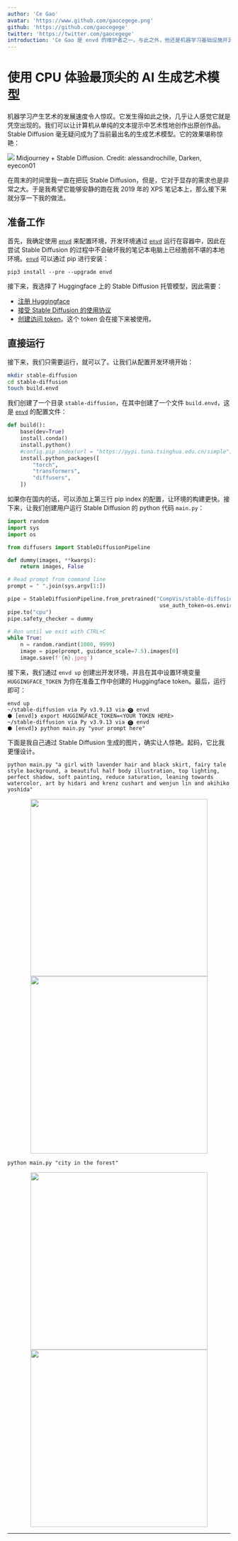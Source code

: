 ```yaml
---
author: 'Ce Gao'
avatar: 'https://www.github.com/gaocegege.png'
github: 'https://github.com/gaocegege'
twitter: 'https://twitter.com/gaocegege'
introduction: 'Ce Gao 是 envd 的维护者之一。与此之外，他还是机器学习基础设施开源项目 Kubeflow 的 Co-chair。他主要关注机器学习的模型训练、自动机器学习等领域。'
---
```


# 使用 CPU 体验最顶尖的 AI 生成艺术模型

机器学习产生艺术的发展速度令人惊叹。它发生得如此之快，几乎让人感觉它就是凭空出现的。我们可以让计算机从单纯的文本提示中艺术性地创作出原创作品。Stable Diffusion 毫无疑问成为了当前最出名的生成艺术模型。它的效果堪称惊艳：

![](https://substackcdn.com/image/fetch/w_1456,c_limit,f_webp,q_auto:good,fl_progressive:steep/https%3A%2F%2Fbucketeer-e05bbc84-baa3-437e-9518-adb32be77984.s3.amazonaws.com%2Fpublic%2Fimages%2F316b0d3b-591e-455f-b721-beaba73d0a0a_2400x1100.png)
Midjourney + Stable Diffusion. Credit: alessandrochille, Darken, eyecon01

在周末的时间里我一直在把玩 Stable Diffusion，但是，它对于显存的需求也是非常之大。于是我希望它能够安静的跑在我 2019 年的 XPS 笔记本上，那么接下来就分享一下我的做法。

## 准备工作

首先，我确定使用 [`envd`](https://github.com/tensorchord/envd/) 来配置环境，开发环境通过 [`envd`](https://github.com/tensorchord/envd/) 运行在容器中，因此在尝试 Stable Diffusion 的过程中不会破坏我的笔记本电脑上已经脆弱不堪的本地环境。[`envd`](https://github.com/tensorchord/envd/) 可以通过 pip 进行安装：

```
pip3 install --pre --upgrade envd
```

接下来，我选择了 Huggingface 上的 Stable Diffusion 托管模型，因此需要：

- [注册 Huggingface](https://huggingface.co/join)
- [接受 Stable Diffusion 的使用协议](https://huggingface.co/CompVis/stable-diffusion-v1-4)
- [创建访问 token](https://huggingface.co/settings/tokens)。这个 token 会在接下来被使用。

## 直接运行

接下来，我们只需要运行，就可以了。让我们从配置开发环境开始：

```bash
mkdir stable-diffusion
cd stable-diffusion
touch build.envd
```

我们创建了一个目录 `stable-diffusion`，在其中创建了一个文件 `build.envd`，这是 [`envd`](https://github.com/tensorchord/envd/) 的配置文件：

```python
def build():
    base(dev=True)
    install.conda()
    install.python()
    #config.pip_index(url = "https://pypi.tuna.tsinghua.edu.cn/simple")
    install.python_packages([
        "torch",
        "transformers",
        "diffusers",
    ])
```

如果你在国内的话，可以添加上第三行 pip index 的配置，让环境的构建更快。接下来，让我们创建用户运行 Stable Diffusion 的 python 代码 `main.py`：

```python
import random
import sys
import os

from diffusers import StableDiffusionPipeline

def dummy(images, **kwargs):
    return images, False

# Read prompt from command line
prompt = " ".join(sys.argv[1:])

pipe = StableDiffusionPipeline.from_pretrained("CompVis/stable-diffusion-v1-4",
                                                use_auth_token=os.environ['HUGGINGFACE_TOKEN'])
pipe.to("cpu")
pipe.safety_checker = dummy

# Run until we exit with CTRL+C
while True:
    n = random.randint(1000, 9999)
    image = pipe(prompt, guidance_scale=7.5).images[0]
    image.save(f'{n}.jpeg')
```

接下来，我们通过 `envd up` 创建出开发环境，并且在其中设置环境变量 `HUGGINGFACE_TOKEN` 为你在准备工作中创建的 Huggingface token。最后，运行即可：

```
envd up
~/stable-diffusion via Py v3.9.13 via 🅒 envd 
⬢ [envd]❯ export HUGGINGFACE_TOKEN=<YOUR TOKEN HERE>
~/stable-diffusion via Py v3.9.13 via 🅒 envd 
⬢ [envd]❯ python main.py "your prompt here"
```

下面是我自己通过 Stable Diffusion 生成的图片，确实让人惊艳。起码，它比我更懂设计。

```
python main.py "a girl with lavender hair and black skirt, fairy tale style background, a beautiful half body illustration, top lighting, perfect shadow, soft painting, reduce saturation, leaning towards watercolor, art by hidari and krenz cushart and wenjun lin and akihiko yoshida"
```

<img src="https://user-images.githubusercontent.com/5100735/189612697-c5c24191-984d-4d8e-a381-d667f4937494.jpeg" width=400 style="display: block; margin: 0 auto">

<img src="https://user-images.githubusercontent.com/5100735/189613640-3e08b540-92b7-4cd1-80df-0892055e1881.jpeg" width=400 style="display: block; margin: 0 auto">

```
python main.py "city in the forest"
```

<img src="https://user-images.githubusercontent.com/5100735/189612774-1edb885c-f555-42f2-9333-8dc0383edd3e.jpeg" width=400 style="display: block; margin: 0 auto">

<img src="https://user-images.githubusercontent.com/5100735/189612809-68c2dc0e-8583-4ae4-9f48-6d2653b27c40.jpeg" width=400 style="display: block; margin: 0 auto">

---

<Author/>
